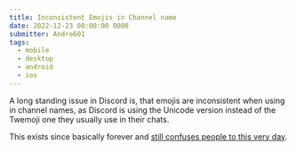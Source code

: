 ```yaml
---
title: Inconsistent Emojis in Channel name
date: 2022-12-23 00:00:00 0000
submitter: Andre601
tags:
  - mobile
  - desktop
  - android
  - ios
---
```


A long standing issue in Discord is, that emojis are inconsistent when using in channel names, as Discord is using the Unicode version instead of the Twemoji one they usually use in their chats.

This exists since basically forever and [still confuses people to this very day][reddit].

[reddit]: https://www.reddit.com/r/discordapp/comments/ztej0n/why_does_discord_change_some_emojis_in_channel/
